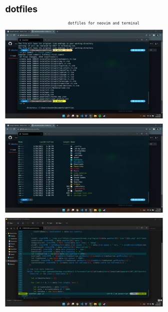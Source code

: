 # dotfiles
                                dotfiles for neovim and terminal
![GitHub Logo](https://github.com/sikoshelev/dotfiles/blob/main/pic/Screenshot%20(2).png)

![GitHub Logo](https://github.com/sikoshelev/dotfiles/blob/main/pic/Screenshot%20(3).png)

![GitHub Logo](https://github.com/sikoshelev/dotfiles/blob/main/pic/Screenshot%20(4).png)


